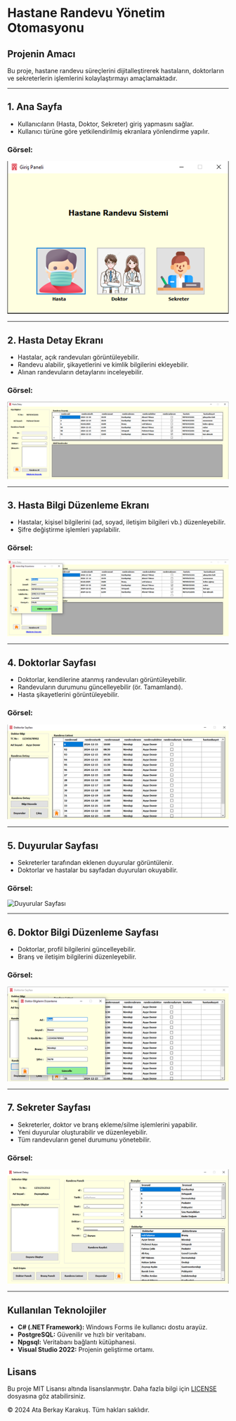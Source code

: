# Hastane Randevu Yönetim Otomasyonu

## Projenin Amacı
Bu proje, hastane randevu süreçlerini dijitalleştirerek hastaların, doktorların ve sekreterlerin işlemlerini kolaylaştırmayı amaçlamaktadır.

---

## 1. Ana Sayfa
- Kullanıcıların (Hasta, Doktor, Sekreter) giriş yapmasını sağlar.
- Kullanıcı türüne göre yetkilendirilmiş ekranlara yönlendirme yapılır.

### Görsel:
![Ana Sayfa](Images/git1.png)

---

## 2. Hasta Detay Ekranı
- Hastalar, açık randevuları görüntüleyebilir.
- Randevu alabilir, şikayetlerini ve kimlik bilgilerini ekleyebilir.
- Alınan randevuların detaylarını inceleyebilir.

### Görsel:
![Hasta Detay Ekranı](Images/git2.png)

---

## 3. Hasta Bilgi Düzenleme Ekranı
- Hastalar, kişisel bilgilerini (ad, soyad, iletişim bilgileri vb.) düzenleyebilir.
- Şifre değiştirme işlemleri yapılabilir.

### Görsel:
![Hasta Bilgi Düzenleme Ekranı](Images/git3.png)

---

## 4. Doktorlar Sayfası
- Doktorlar, kendilerine atanmış randevuları görüntüleyebilir.
- Randevuların durumunu güncelleyebilir (ör. Tamamlandı).
- Hasta şikayetlerini görüntüleyebilir.

### Görsel:
![Doktorlar Sayfası](Images/git4.png)

---

## 5. Duyurular Sayfası
- Sekreterler tarafından eklenen duyurular görüntülenir.
- Doktorlar ve hastalar bu sayfadan duyuruları okuyabilir.

### Görsel:
![Duyurular Sayfası](Images/git5png)

---

## 6. Doktor Bilgi Düzenleme Sayfası
- Doktorlar, profil bilgilerini güncelleyebilir.
- Branş ve iletişim bilgilerini düzenleyebilir.

### Görsel:
![Doktor Bilgi Düzenleme Sayfası](Images/git6.png)

---

## 7. Sekreter Sayfası
- Sekreterler, doktor ve branş ekleme/silme işlemlerini yapabilir.
- Yeni duyurular oluşturabilir ve düzenleyebilir.
- Tüm randevuların genel durumunu yönetebilir.

### Görsel:
![Sekreter Sayfası](Images/git7.png)

---

## Kullanılan Teknolojiler
- **C# (.NET Framework):** Windows Forms ile kullanıcı dostu arayüz.
- **PostgreSQL:** Güvenilir ve hızlı bir veritabanı.
- **Npgsql:** Veritabanı bağlantı kütüphanesi.
- **Visual Studio 2022:** Projenin geliştirme ortamı.

## Lisans
Bu proje MIT Lisansı altında lisanslanmıştır. Daha fazla bilgi için [LICENSE](LICENSE.txt) dosyasına göz atabilirsiniz.

© 2024 Ata Berkay Karakuş. Tüm hakları saklıdır.

